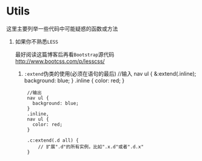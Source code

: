 # Utils

这里主要列举一些代码中可能疑惑的函数或方法

1. 如果你不熟悉`LESS`
 
    最好阅读这篇博客后再看`Bootstrap`源代码<http://www.bootcss.com/p/lesscss/>

    1. `:extend`伪类的使用(必须在语句的最后)
            //输入
            nav ul {
              &:extend(.inline);
              background: blue;
            }
            .inline {
              color: red;
            }
            
            //输出
            nav ul {
              background: blue;
            }
            .inline,
            nav ul {
              color: red;
            }
            
            .c:extend(.d all) {
                // 扩展".d"的所有实例，比如".x.d"或者".d.x"
            }    